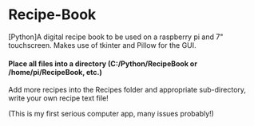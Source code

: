# Recipe-Book
[Python]A digital recipe book to be used on a raspberry pi and 7" touchscreen. Makes use of tkinter and Pillow for the GUI.

#### Place all files into a directory (C:/Python/RecipeBook or /home/pi/RecipeBook, etc.) #### 

Add more recipes into the Recipes folder and appropriate sub-directory, write your own recipe text file!

(This is my first serious computer app, many issues probably!)
